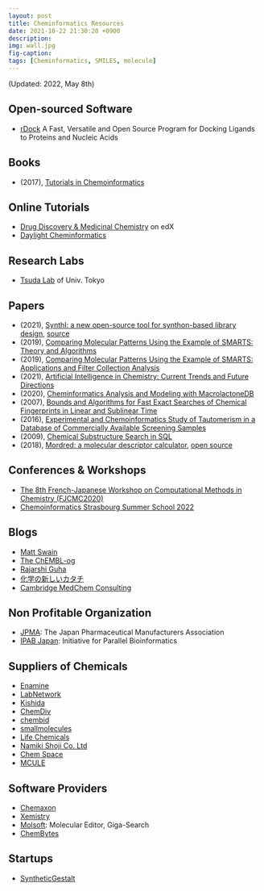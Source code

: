 ```yaml
---
layout: post
title: Cheminformatics Resources
date: 2021-10-22 21:30:20 +0900
description: 
img: wall.jpg 
fig-caption: 
tags: [Cheminformatics, SMILES, molecule]
---
```


(Updated: 2022, May 8th)

## Open-sourced Software
- [rDock](http://rdock.sourceforge.net/) A Fast, Versatile and Open Source Program for Docking Ligands to Proteins and Nucleic Acids

## Books
- (2017), [Tutorials in Chemoinformatics](https://www.wiley.com/en-us/Tutorials+in+Chemoinformatics-p-9781119137962)

## Online Tutorials
- [Drug Discovery & Medicinal Chemistry](https://www.edx.org/course/med-001) on edX
- [Daylight Cheminformatics](https://www.daylight.com/cheminformatics/index.html)

## Research Labs
- [Tsuda Lab](https://www.tsudalab.org/en/) of Univ. Tokyo

## Papers
- (2021), [SynthI: a new open-source tool for synthon-based library design](https://chemrxiv.org/engage/chemrxiv/article-details/60d5a2dd403d996701bc6da8), [source](https://github.com/Laboratoire-de-Chemoinformatique/SynthI)
- (2019), [Comparing Molecular Patterns Using the Example of SMARTS: Theory and Algorithms](https://pubs.acs.org/doi/10.1021/acs.jcim.9b00250)
- (2019), [Comparing Molecular Patterns Using the Example of SMARTS: Applications and Filter Collection Analysis](https://pubs.acs.org/doi/10.1021/acs.jcim.9b00249)
- (2021), [Artificial Intelligence in Chemistry: Current Trends and Future Directions](https://pubs.acs.org/doi/10.1021/acs.jcim.1c00619)
- (2020), [Cheminformatics Analysis and Modeling with MacrolactoneDB](https://www.nature.com/articles/s41598-020-63192-4#Sec19)
- (2007), [Bounds and Algorithms for Fast Exact Searches of Chemical Fingerprints in Linear and Sublinear Time](https://pubs.acs.org/doi/abs/10.1021/ci600358f)
- (2016), [Experimental and Chemoinformatics Study of Tautomerism in a Database of Commercially Available Screening Samples](https://pubs.acs.org/doi/10.1021/acs.jcim.6b00338)
- (2009), [Chemical Substructure Search in SQL](https://pubs.acs.org/doi/10.1021/ci8003013)
- (2018), [Mordred: a molecular descriptor calculator](https://jcheminf.biomedcentral.com/articles/10.1186/s13321-018-0258-y#author-information), [open source](https://github.com/mordred-descriptor/mordred)

## Conferences & Workshops
- [The 8th French-Japanese Workshop on Computational Methods in Chemistry (FJCMC2020)](https://www.chem.kumamoto-u.ac.jp/~frjp2020/invited-speakers.html)
- [Chemoinformatics Strasbourg Summer School 2022](http://infochim.u-strasbg.fr/spip.php?rubrique286)

## Blogs
- [Matt Swain](https://matt-swain.com/)
- [The ChEMBL-og](https://chembl.blogspot.com/)
- [Rajarshi Guha](http://blog.rguha.net/)
- [化学の新しいカタチ](https://future-chem.com/)
- [Cambridge MedChem Consulting](https://www.cambridgemedchemconsulting.com/news/)

## Non Profitable Organization
- [JPMA](https://www.jpma.or.jp/english/): The Japan Pharmaceutical Manufacturers Association
- [IPAB Japan](http://www.ipab.org/): Initiative for Parallel Bioinformatics

## Suppliers of Chemicals
- [Enamine](https://www.enaminestore.com/search)
- [LabNetwork](https://www.labnetwork.com)
- [Kishida](http://www.kishida.co.jp/english/index.html)
- [ChemDiv](https://store.chemdiv.com/)
- [chembid](https://www.chembid.com/en/about)
- [smallmolecules](https://smallmolecules.com/)
- [Life Chemicals](https://lifechemicals.com/)
- [Namiki Shoji Co. Ltd](https://www.namiki-s.co.jp/english/business/)
- [Chem Space](https://chem-space.com/)
- [MCULE](https://mcule.com/compound-sourcing/)

## Software Providers
- [Chemaxon](https://docs.chemaxon.com/display/docs/)
- [Xemistry](https://www.xemistry.com/)
- [Molsoft](https://www.molsoft.com/index.html): Molecular Editor, Giga-Search
- [ChemBytes](https://chembytes.com/)

## Startups
- [SyntheticGestalt](https://syntheticgestalt.com/)